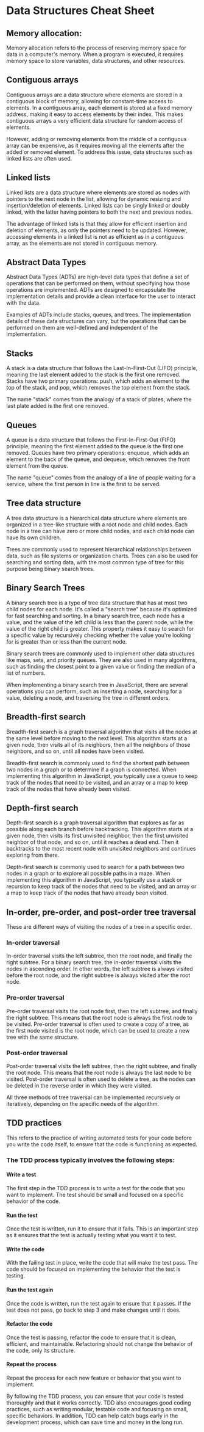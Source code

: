 # Data Structures Cheat Sheet

## Memory allocation:

Memory allocation refers to the process of reserving memory space for data in a computer's memory. When a program is executed, it requires memory space to store variables, data structures, and other resources.

## Contiguous arrays

Contiguous arrays are a data structure where elements are stored in a contiguous block of memory, allowing for constant-time access to elements. In a contiguous array, each element is stored at a fixed memory address, making it easy to access elements by their index. This makes contiguous arrays a very efficient data structure for random access of elements.

However, adding or removing elements from the middle of a contiguous array can be expensive, as it requires moving all the elements after the added or removed element. To address this issue, data structures such as linked lists are often used.

## Linked lists

Linked lists are a data structure where elements are stored as nodes with pointers to the next node in the list, allowing for dynamic resizing and insertion/deletion of elements. Linked lists can be singly linked or doubly linked, with the latter having pointers to both the next and previous nodes.

The advantage of linked lists is that they allow for efficient insertion and deletion of elements, as only the pointers need to be updated. However, accessing elements in a linked list is not as efficient as in a contiguous array, as the elements are not stored in contiguous memory.

## Abstract Data Types

Abstract Data Types (ADTs) are high-level data types that define a set of operations that can be performed on them, without specifying how those operations are implemented. ADTs are designed to encapsulate the implementation details and provide a clean interface for the user to interact with the data.

Examples of ADTs include stacks, queues, and trees. The implementation details of these data structures can vary, but the operations that can be performed on them are well-defined and independent of the implementation.

## Stacks

A stack is a data structure that follows the Last-In-First-Out (LIFO) principle, meaning the last element added to the stack is the first one removed. Stacks have two primary operations: push, which adds an element to the top of the stack, and pop, which removes the top element from the stack.

The name "stack" comes from the analogy of a stack of plates, where the last plate added is the first one removed.

## Queues

A queue is a data structure that follows the First-In-First-Out (FIFO) principle, meaning the first element added to the queue is the first one removed. Queues have two primary operations: enqueue, which adds an element to the back of the queue, and dequeue, which removes the front element from the queue.

The name "queue" comes from the analogy of a line of people waiting for a service, where the first person in line is the first to be served.

## Tree data structure

A tree data structure is a hierarchical data structure where elements are organized in a tree-like structure with a root node and child nodes. Each node in a tree can have zero or more child nodes, and each child node can have its own children.

Trees are commonly used to represent hierarchical relationships between data, such as file systems or organization charts. Trees can also be used for searching and sorting data, with the most common type of tree for this purpose being binary search trees.

## Binary Search Trees

A binary search tree is a type of tree data structure that has at most two child nodes for each node. It's called a "search tree" because it's optimized for fast searching and sorting. In a binary search tree, each node has a value, and the value of the left child is less than the parent node, while the value of the right child is greater. This property makes it easy to search for a specific value by recursively checking whether the value you're looking for is greater than or less than the current node.

Binary search trees are commonly used to implement other data structures like maps, sets, and priority queues. They are also used in many algorithms, such as finding the closest point to a given value or finding the median of a list of numbers.

When implementing a binary search tree in JavaScript, there are several operations you can perform, such as inserting a node, searching for a value, deleting a node, and traversing the tree in different orders.

## Breadth-first search

Breadth-first search is a graph traversal algorithm that visits all the nodes at the same level before moving to the next level. This algorithm starts at a given node, then visits all of its neighbors, then all the neighbors of those neighbors, and so on, until all nodes have been visited.

Breadth-first search is commonly used to find the shortest path between two nodes in a graph or to determine if a graph is connected. When implementing this algorithm in JavaScript, you typically use a queue to keep track of the nodes that need to be visited, and an array or a map to keep track of the nodes that have already been visited.

## Depth-first search

Depth-first search is a graph traversal algorithm that explores as far as possible along each branch before backtracking. This algorithm starts at a given node, then visits its first unvisited neighbor, then the first unvisited neighbor of that node, and so on, until it reaches a dead end. Then it backtracks to the most recent node with unvisited neighbors and continues exploring from there.

Depth-first search is commonly used to search for a path between two nodes in a graph or to explore all possible paths in a maze. When implementing this algorithm in JavaScript, you typically use a stack or recursion to keep track of the nodes that need to be visited, and an array or a map to keep track of the nodes that have already been visited.

## In-order, pre-order, and post-order tree traversal

These are different ways of visiting the nodes of a tree in a specific order.

### In-order traversal

In-order traversal visits the left subtree, then the root node, and finally the right subtree. For a binary search tree, the in-order traversal visits the nodes in ascending order. In other words, the left subtree is always visited before the root node, and the right subtree is always visited after the root node.

### Pre-order traversal

Pre-order traversal visits the root node first, then the left subtree, and finally the right subtree. This means that the root node is always the first node to be visited. Pre-order traversal is often used to create a copy of a tree, as the first node visited is the root node, which can be used to create a new tree with the same structure.

### Post-order traversal

Post-order traversal visits the left subtree, then the right subtree, and finally the root node. This means that the root node is always the last node to be visited. Post-order traversal is often used to delete a tree, as the nodes can be deleted in the reverse order in which they were visited.

All three methods of tree traversal can be implemented recursively or iteratively, depending on the specific needs of the algorithm.

## TDD practices

This refers to the practice of writing automated tests for your code before you write the code itself, to ensure that the code is functioning as expected.

### The TDD process typically involves the following steps:

#### Write a test

The first step in the TDD process is to write a test for the code that you want to implement. The test should be small and focused on a specific behavior of the code.

#### Run the test

Once the test is written, run it to ensure that it fails. This is an important step as it ensures that the test is actually testing what you want it to test.

#### Write the code

With the failing test in place, write the code that will make the test pass. The code should be focused on implementing the behavior that the test is testing.

#### Run the test again

Once the code is written, run the test again to ensure that it passes. If the test does not pass, go back to step 3 and make changes until it does.

#### Refactor the code

Once the test is passing, refactor the code to ensure that it is clean, efficient, and maintainable. Refactoring should not change the behavior of the code, only its structure.

#### Repeat the process

Repeat the process for each new feature or behavior that you want to implement.

By following the TDD process, you can ensure that your code is tested thoroughly and that it works correctly. TDD also encourages good coding practices, such as writing modular, testable code and focusing on small, specific behaviors. In addition, TDD can help catch bugs early in the development process, which can save time and money in the long run.